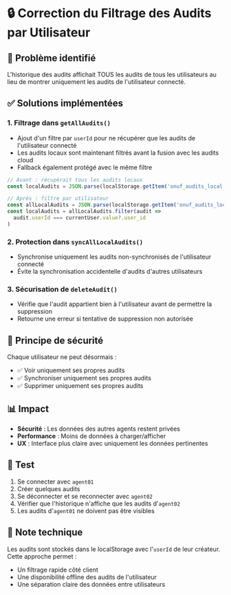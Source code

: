 # 🔒 Correction du Filtrage des Audits par Utilisateur

## 📝 Problème identifié
L'historique des audits affichait TOUS les audits de tous les utilisateurs au lieu de montrer uniquement les audits de l'utilisateur connecté.

## ✅ Solutions implémentées

### 1. **Filtrage dans `getAllAudits()`**
- Ajout d'un filtre par `userId` pour ne récupérer que les audits de l'utilisateur connecté
- Les audits locaux sont maintenant filtrés avant la fusion avec les audits cloud
- Fallback également protégé avec le même filtre

```javascript
// Avant : récupérait tous les audits locaux
const localAudits = JSON.parse(localStorage.getItem('onuf_audits_local') || '[]')

// Après : filtre par utilisateur
const allLocalAudits = JSON.parse(localStorage.getItem('onuf_audits_local') || '[]')
const localAudits = allLocalAudits.filter(audit => 
  audit.userId === currentUser.value?.user_id
)
```

### 2. **Protection dans `syncAllLocalAudits()`**
- Synchronise uniquement les audits non-synchronisés de l'utilisateur connecté
- Évite la synchronisation accidentelle d'audits d'autres utilisateurs

### 3. **Sécurisation de `deleteAudit()`**
- Vérifie que l'audit appartient bien à l'utilisateur avant de permettre la suppression
- Retourne une erreur si tentative de suppression non autorisée

## 🔐 Principe de sécurité
Chaque utilisateur ne peut désormais :
- ✅ Voir uniquement ses propres audits
- ✅ Synchroniser uniquement ses propres audits
- ✅ Supprimer uniquement ses propres audits

## 📊 Impact
- **Sécurité** : Les données des autres agents restent privées
- **Performance** : Moins de données à charger/afficher
- **UX** : Interface plus claire avec uniquement les données pertinentes

## 🧪 Test
1. Se connecter avec `agent01`
2. Créer quelques audits
3. Se déconnecter et se reconnecter avec `agent02`
4. Vérifier que l'historique n'affiche que les audits d'`agent02`
5. Les audits d'`agent01` ne doivent pas être visibles

## 💾 Note technique
Les audits sont stockés dans le localStorage avec l'`userId` de leur créateur. Cette approche permet :
- Un filtrage rapide côté client
- Une disponibilité offline des audits de l'utilisateur
- Une séparation claire des données entre utilisateurs
